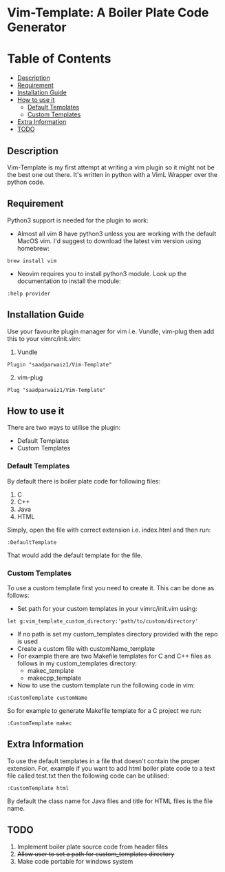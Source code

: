 # Vim-Template: A Boiler Plate Code Generator

Table of Contents
=================

* [Description](#description)
* [Requirement](#requirement)
* [Installation Guide](#installation-guide)
* [How to use it](#how-to-use-it)
    * [Default Templates](#default-templates)
    * [Custom Templates](#custom-templates)
* [Extra Information](#extra-information)
* [TODO](#todo)

## Description
Vim-Template is my first attempt at writing a vim plugin so it might not be the best one out there. It's written
in python with a VimL Wrapper over the python code.

## Requirement
Python3 support is needed for the plugin to work:
* Almost all vim 8 have python3 unless you are working with the default MacOS vim. I'd suggest to download the latest vim version using homebrew:
```
brew install vim
```
* Neovim requires you to install python3 module. Look up the documentation to install the module:
```
:help provider
```

## Installation Guide
Use your favourite plugin manager for vim i.e. Vundle, vim-plug  then add this to your vimrc/init.vim:
1. Vundle
```
Plugin "saadparwaiz1/Vim-Template"
```
2. vim-plug
```
Plug "saadparwaiz1/Vim-Template"
```

## How to use it
There are two ways to utilise the plugin:
* Default Templates
* Custom Templates

### Default Templates
By default there is boiler plate code for following files:
1. C
2. C++
3. Java
4. HTML

Simply, open the file with correct extension i.e. index.html and then run:
```
:DefaultTemplate
```
That would add the default template for the file.

### Custom Templates
To use a custom template first you need to create it. This can be done as follows:
- Set path for your custom templates in your vimrc/init.vim using:
```
let g:vim_template_custom_directory:'path/to/custom/directory'
```
- If no path is set my custom_templates directory provided with the repo is used
- Create a custom file with customName_template
- For example there are two Makefile templates for C and C++ files as follows in my custom_templates directory:
    - makec_template
    - makecpp_template
- Now to use the custom template run the following code in vim:
```
:CustomTemplate customName
```
So for example to generate Makefile template for a C project we run:
```
:CustomTemplate makec
```

## Extra Information
To use the default templates in a file that doesn't contain the proper extension. For, example if you want to add html boiler plate code to a text file called
test.txt then the following code can be utilised:
```
:CustomTemplate html
```
By default the class name for Java files and title for HTML files is the file name.


## TODO
1. Implement boiler plate source code from header files
2. <s>Allow user to set a path for custom_templates directory</s>
3. Make code portable for windows system
